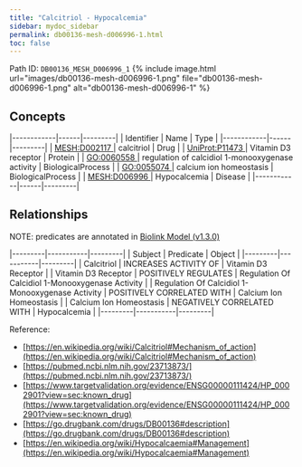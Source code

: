 ```yaml
---
title: "Calcitriol - Hypocalcemia"
sidebar: mydoc_sidebar
permalink: db00136-mesh-d006996-1.html
toc: false 
---
```



Path ID: `DB00136_MESH_D006996_1`
{% include image.html url="images/db00136-mesh-d006996-1.png" file="db00136-mesh-d006996-1.png" alt="db00136-mesh-d006996-1" %}

## Concepts

|------------|------|---------|
| Identifier | Name | Type    |
|------------|------|---------|
| <a href="https://identifiers.org/MESH:D002117">MESH:D002117 </a> | calcitriol | Drug |
| <a href="https://identifiers.org/UniProt:P11473">UniProt:P11473 </a> | Vitamin D3 receptor | Protein |
| <a href="https://identifiers.org/GO:0060558">GO:0060558 </a> | regulation of calcidiol 1-monooxygenase activity | BiologicalProcess |
| <a href="https://identifiers.org/GO:0055074">GO:0055074 </a> | calcium ion homeostasis | BiologicalProcess |
| <a href="https://identifiers.org/MESH:D006996">MESH:D006996 </a> | Hypocalcemia | Disease |
|------------|------|---------|

## Relationships


NOTE: predicates are annotated in <a href="https://github.com/biolink/biolink-model/releases/tag/v1.3.0">Biolink Model (v1.3.0)</a>

|---------|-----------|---------|
| Subject | Predicate | Object  |
|---------|-----------|---------|
| Calcitriol | INCREASES ACTIVITY OF | Vitamin D3 Receptor |
| Vitamin D3 Receptor | POSITIVELY REGULATES | Regulation Of Calcidiol 1-Monooxygenase Activity |
| Regulation Of Calcidiol 1-Monooxygenase Activity | POSITIVELY CORRELATED WITH | Calcium Ion Homeostasis |
| Calcium Ion Homeostasis | NEGATIVELY CORRELATED WITH | Hypocalcemia |
|---------|-----------|---------|

Reference: 
  - [https://en.wikipedia.org/wiki/Calcitriol#Mechanism_of_action](https://en.wikipedia.org/wiki/Calcitriol#Mechanism_of_action)
  - [https://pubmed.ncbi.nlm.nih.gov/23713873/](https://pubmed.ncbi.nlm.nih.gov/23713873/)
  - [https://www.targetvalidation.org/evidence/ENSG00000111424/HP_0002901?view=sec:known_drug](https://www.targetvalidation.org/evidence/ENSG00000111424/HP_0002901?view=sec:known_drug)
  - [https://go.drugbank.com/drugs/DB00136#description](https://go.drugbank.com/drugs/DB00136#description)
  - [https://en.wikipedia.org/wiki/Hypocalcaemia#Management](https://en.wikipedia.org/wiki/Hypocalcaemia#Management)

